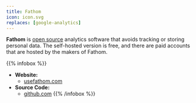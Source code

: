 ```yaml
---
title: Fathom
icon: icon.svg
replaces: [google-analytics]
---
```


**Fathom** is [open source][1] analytics software that avoids tracking or storing personal data. The self-hosted version is free, and there are paid accounts that are hosted by the makers of Fathom.

{{% infobox %}}
- **Website:** 
    - [usefathom.com](https://usefathom.com)
- **Source Code:** 
    - [github.com](https://github.com/usefathom/fathom)
{{% /infobox %}}

[1]: https://web.archive.org/web/20180904102804/https://switching.social/what-is-open-source-software/
